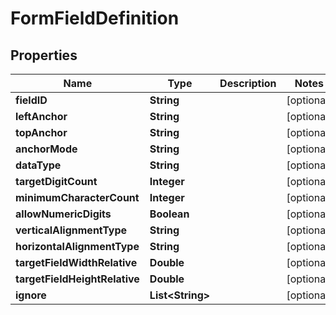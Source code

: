 
# FormFieldDefinition

## Properties
Name | Type | Description | Notes
------------ | ------------- | ------------- | -------------
**fieldID** | **String** |  |  [optional]
**leftAnchor** | **String** |  |  [optional]
**topAnchor** | **String** |  |  [optional]
**anchorMode** | **String** |  |  [optional]
**dataType** | **String** |  |  [optional]
**targetDigitCount** | **Integer** |  |  [optional]
**minimumCharacterCount** | **Integer** |  |  [optional]
**allowNumericDigits** | **Boolean** |  |  [optional]
**verticalAlignmentType** | **String** |  |  [optional]
**horizontalAlignmentType** | **String** |  |  [optional]
**targetFieldWidthRelative** | **Double** |  |  [optional]
**targetFieldHeightRelative** | **Double** |  |  [optional]
**ignore** | **List&lt;String&gt;** |  |  [optional]



